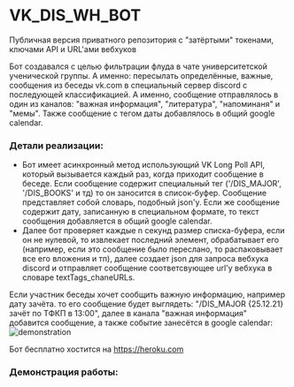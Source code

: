 # VK_DIS_WH_BOT
Публичная версия приватного репозитория с "затёртыми" токенами, ключами API и URL'ами вебхуков

Бот создавался с целью фильтрации флуда в чате университетской ученической группы. А именно: пересылать определённые, важные, сообщения из беседы vk.com в специальный сервер discord с последующей классификацией.
А именно, сообщение отправлялось в один из каналов: "важная информация", "литература", "напоминаня" и "мемы". Также сообщение с тегом даты добавлялось в общий google calendar.

### Детали реализации:
- Бот имеет асинхронный метод использующий VK Long Poll API, который вызывается каждый раз, когда приходит сообщение в беседе. Если сообщение содержит специальный тег ('/DIS_MAJOR', '/DIS_BOOKS' и тд) то он заносится в список-буфер. Сообщение представляет собой словарь, подобный json'у. Если же сообщение содержит дату, записанную в специальном формате, то текст сообщения добавляется в общий google calendar.
- Далее бот проверяет каждые n секунд размер списка-буфера, если он не нулевой, то извлекает последний элемент, обрабатывает его (например, если это сообщение было переслано, то распаковывает все его вложения и тп), далее создает json для запроса вебхука discord и отправляет сообщение соответсвующее url'y вебхука в словаре textTags_chaneURLs.

Если участник беседы хочет сообщить важную информацию, например дату зачёта. то его сообщение будет выглядеть: "/DIS_MAJOR {25.12.21} зачёт по ТФКП в 13:00", далее в канала "важная информация" добавится сообщение, а также событие занесётся в google calendar:
![demonstration](https://github.com/1azar/VK_DIS_WH_BOT/demo_1.jpg)


Бот бесплатно хостится на https://heroku.com
### Демонстрация работы:
